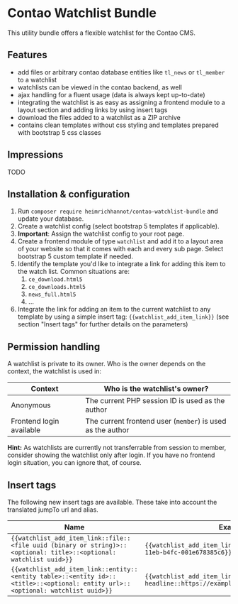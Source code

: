 # Contao Watchlist Bundle

This utility bundle offers a flexible watchlist for the Contao CMS.

## Features

- add files or arbitrary contao database entities like `tl_news` or `tl_member` to a watchlist
- watchlists can be viewed in the contao backend, as well
- ajax handling for a fluent usage (data is always kept up-to-date)
- integrating the watchlist is as easy as assigning a frontend module to a layout section and adding links by using
  insert tags
- download the files added to a watchlist as a ZIP archive
- contains clean templates without css styling and templates prepared with bootstrap 5 css classes

## Impressions

TODO

## Installation & configuration

1. Run `composer require heimrichhannot/contao-watchlist-bundle` and update your database.
1. Create a watchlist config (select bootstrap 5 templates if applicable).
1. **Important**: Assign the watchlist config to your root page.
1. Create a frontend module of type `watchlist` and add it to a layout area of your website so that it comes with each
   and every sub page. Select bootstrap 5 custom template if needed.
1. Identify the template you'd like to integrate a link for adding this item to the watch list. Common situations are:
    1. `ce_download.html5`
    1. `ce_downloads.html5`
    1. `news_full.html5`
    1. ...
1. Integrate the link for adding an item to the current watchlist to any template by using a simple insert tag:
   `{{watchlist_add_item_link}}` (see section "Insert tags" for further details on the parameters)

## Permission handling

A watchlist is private to its owner. Who is the owner depends on the context, the watchlist is used in:

Context | Who is the watchlist's owner?
--------|------------------------------
Anonymous | The current PHP session ID is used as the author
Frontend login available | The current frontend user (`member`) is used as the author

**Hint:** As watchlists are currently not transferrable from session to member, consider showing the watchlist only
after login. If you have no frontend login situation, you can ignore that, of course.

## Insert tags

The following new insert tags are available. These take into account the translated jumpTo url and alias.

Name | Example
-----|--------
`{{watchlist_add_item_link::file::<file uuid (binary or string)>::<optional: title>::<optional: watchlist uuid>}}` | `{{watchlist_add_item_link::file::2e6b6f54-e4af-11eb-b4fc-001e678385c6}}`
`{{watchlist_add_item_link::entity::<entity table>::<entity id>::<title>::<optional: entity url>::<optional: watchlist uuid>}}` | `{{watchlist_add_item_link::entity::tl_news::1::My headline::https://example.org/my-entity}}`

